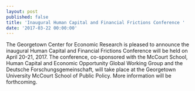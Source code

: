 ```yaml
---
layout: post
published: false
title: 'Inaugural Human Capital and Financial Frictions Conference '
date: '2017-03-22 00:00:00'
---
```

The Georgetown Center for Economic Research is pleased to announce the inaugural Human Capital and Financial Frictions Conference will be held on April 20-21, 2017. The conference, co-sponsored with the McCourt School, Human Capital and Economic Opportunity Global Working Group and the Deutsche Forschungsgemeinschaft, will take place at the Georgetown University McCourt School of Public Policy. More information will be forthcoming.